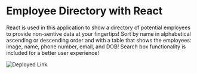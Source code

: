 # Employee Directory with React

React is used in this application to show a directory of potential employees to provide non-sentive data at your fingertips! Sort by name in alphabetical ascending or descending order and with a table that shows the employees: image, name, phone number, email, and DOB! Search box functionality is included for a better user experience!

![Deployed Link](https://lnguyen95uzi.github.io/Employee-Directory-React/)